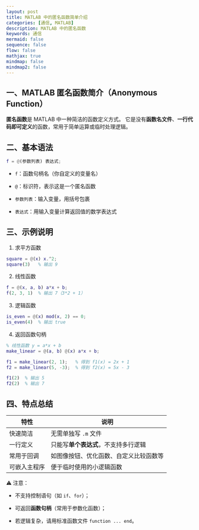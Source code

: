 ```yaml
---
layout: post
title: MATLAB 中的匿名函数简单介绍
categories: [通信, MATLAB]
description: MATLAB 中的匿名函数
keywords: 通信
mermaid: false
sequence: false
flow: false
mathjax: true
mindmap: false
mindmap2: false
---
```

<!-- markdownlint-disable MD029 -->
## 一、MATLAB 匿名函数简介（Anonymous Function）

**匿名函数**是 MATLAB 中一种简洁的函数定义方式。
它是没有**函数名文件**、**一行代码即可定义**的函数，常用于简单运算或临时处理逻辑。

## 二、基本语法

```matlab
f = @(参数列表) 表达式;
```

- `f`：函数句柄名（你自定义的变量名）

- `@`：标识符，表示这是一个匿名函数

- `参数列表`：输入变量，用括号包裹

- `表达式`：用输入变量计算返回值的数学表达式

## 三、示例说明

1. 求平方函数

```matlab
square = @(x) x.^2;
square(3)   % 输出 9
```

2. 线性函数

```matlab
f = @(x, a, b) a*x + b;
f(2, 3, 1)  % 输出 7（3*2 + 1）
```

3. 逻辑函数

```matlab
is_even = @(x) mod(x, 2) == 0;
is_even(4)  % 输出 true
```

4. 返回函数句柄

```matlab
% 线性函数 y = a*x + b
make_linear = @(a, b) @(x) a*x + b;

f1 = make_linear(2, 1);   % 得到 f1(x) = 2x + 1
f2 = make_linear(5, -3);  % 得到 f2(x) = 5x - 3

f1(2)  % 输出 5
f2(2)  % 输出 7
```

## 四、特点总结

| 特性     | 说明                   |
| ------ | -------------------- |
| 快速简洁   | 无需单独写 `.m` 文件        |
| 一行定义   | 只能写**单个表达式**，不支持多行逻辑 |
| 常用于回调  | 如图像按钮、优化函数、自定义比较函数等  |
| 可嵌入主程序 | 便于临时使用的小逻辑函数         |

⚠️ 注意：

- 不支持控制语句（如 `if`、`for`）；

- 可返回**函数句柄**（常用于参数化函数）；

- 若逻辑复杂，请用标准函数文件 `function ... end`。
